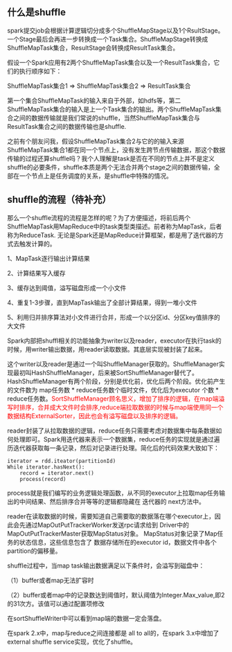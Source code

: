 ## 什么是shuffle

spark提交job会根据计算逻辑切分成多个ShuffleMapStage以及1个RsultStage。一个Stage最后会再进一步转换成一个Task集合。ShuffleMapStage转换成ShuffleMapTask集合，ResultStage会转换成ResultTask集合。

假设一个Spark应用有2两个ShuffleMapTask集合以及一个ResultTask集合，它们的执行顺序如下：

ShuffleMapTask集合1 => ShuffleMapTask集合2 => ResultTask集合

第一个集合ShuffleMapTask的输入来自于外部，如hdfs等，第二ShuffleMapTask集合的输入是上一个Task集合的输出。两个ShuffleMapTask集合之间的数据传输就是我们常说的shuffle，当然ShuffleMapTask集合与ResultTask集合之间的数据传输也是shuffle.

之前有个朋友问我，假设ShuffleMapTask集合2与它的的输入来源ShuffleMapTask集合1都在同一个节点上，没有发生跨节点传输数据，那这个数据传输的过程还算shuffle吗？我个人理解是task是否在不同的节点上并不是定义shuffle的必要条件，shuffle本质是两个无法合并两个stage之间的数据传输，全部在一个节点上是任务调度的关系，是shuffle中特殊的情况。

## shuffle的流程（待补充）

那么一个shuffle流程的流程是怎样的呢？为了方便描述，将前后两个ShuffleMapTask用MapReduce中的task类型类描述。前者称为MapTask，后者称为ReduceTask.  无论是Spark还是MapReduce计算框架，都是用了迭代器的方式去触发计算的。

1、MapTask逐行输出计算结果

2、计算结果写入缓存

3、缓存达到阈值，溢写磁盘形成一个小文件

4、重复1-3步骤，直到MapTask输出了全部计算结果，得到一堆小文件

5、利用归并排序算法对小文件进行合并，形成一个以分区id、分区key值排序的大文件



Spark内部把shuffl相关的功能抽象为writer以及reader，executor在执行task的时候，用writer输出数据，用reader读取数据。其底层实现被封装了起来。

这个writer以及reader是通过一个叫ShuffleManager获取的。ShuffleManager实现最初叫HashShuffleManager，后来被SortShuffleManager替代了。HashShuffleManager有两个阶段，分别是优化前，优化后两个阶段。优化前产生的文件数为 map任务数 * reduce任务数个临时文件，优化后为executor 个数 * reduce任务数。<font color="red">SortShuffleManager顾名思义，增加了排序的逻辑，在map端溢写时排序，合并成大文件时会排序,reduce端拉取数据的时候与map端使用同一个数据结构ExternalSorter，因此也会有溢写磁盘以及排序的逻辑。</font>

reader封装了从拉取数据的逻辑，reduce任务只需要考虑对数据集中每条数据如何处理即可。Spark用迭代器来表示一个数据集，reduce任务的实现就是通过遍历迭代器获取每一条记录，然后对记录进行处理。简化后的代码效果大致如下：

```
iterator = rdd.iteator(partitionId)
While iterator.hasNext():
    record = iterator.next()
    process(record)
```

process就是我们编写的业务逻辑处理函数，从不同的executor上拉取map任务输出的中间结果、然后排序合并等等的逻辑都隐藏在 迭代器的  next方法中。



reader在读取数据的时候，需要知道自己需要取的数据落在哪个executor上，因此会先通过MapOutPutTrackerWorker发送rpc请求给到 Driver中的MapOutPutTrackerMaster获取MapStatus对象。 MapStatus对象记录了Map任务的状态信息，这些信息包含了 数据存储所在的executor id，数据文件中各个partition的偏移量。









shuffle过程中，当map task输出数据满足以下条件时，会溢写到磁盘中：

（1）buffer或者map无法扩容时

（2）buffer或者map中的记录数达到阈值时，默认阈值为Integer.Max_value,即2的31次方。该值可以通过配置项修改



在sortShuffleWriter中可以看到map端的数据一定会落盘。



在spark 2.x中，map与reduce之间连接都是 all to all的，在spark 3.x中增加了 external shuffle service实现，优化了shuffle。













